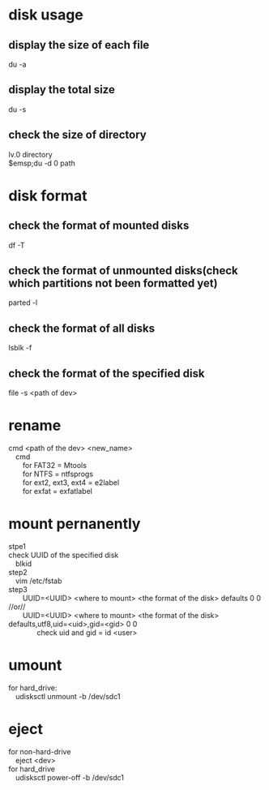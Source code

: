 # disk usage
## display the size of each file
du -a  
## display the total size
du -s  
## check the size of directory
lv.0 directory  
$emsp;du -d 0 path  
# disk format
## check the format of mounted disks
df -T  
## check the format of unmounted disks(check which partitions not been formatted yet)
parted -l  
## check the format of all disks
lsblk -f  
## check the format of the specified disk
file -s \<path of dev\>  
# rename
cmd \<path of the dev\> \<new_name\>  
&emsp;cmd  
&emsp;&emsp;for FAT32 = Mtools  
&emsp;&emsp;for NTFS = ntfsprogs  
&emsp;&emsp;for ext2, ext3, ext4 = e2label  
&emsp;&emsp;for exfat = exfatlabel  
# mount pernanently
stpe1  
check UUID of the specified disk  
&emsp;blkid  
step2  
&emsp;vim /etc/fstab  
step3  
&emsp;&emsp;UUID=\<UUID\> \<where to mount\> \<the format of the disk\> defaults 0 0  
//or//  
&emsp;&emsp;UUID=\<UUID\> \<where to mount\> \<the format of the disk\> defaults,utf8,uid=\<uid\>,gid=\<gid\> 0 0  
&emsp;&emsp;&emsp;&emsp;check uid and gid = id \<user\>  
# umount
for hard_drive:  
&emsp;udisksctl unmount -b /dev/sdc1  
# eject
for non-hard-drive  
&emsp;eject \<dev\>  
for hard_drive  
&emsp;udisksctl power-off -b /dev/sdc1  
